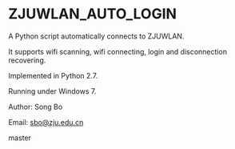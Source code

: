 ZJUWLAN_AUTO_LOGIN
==================
A Python script automatically connects to ZJUWLAN.

It supports wifi scanning, wifi connecting, login and disconnection recovering.

Implemented in Python 2.7.

Running under Windows 7.

Author: Song Bo

Email: sbo@zju.edu.cn

master